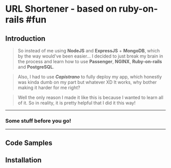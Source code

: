 # URL Shortener - based on ruby-on-rails \#fun

## Introduction

> So instead of me using __NodeJS__ and __ExpressJS__ + __MongoDB__, which by the way would've been easier...
> I decided to just break my brain in the process and learn how to use **Passenger**, **NGINX**, **Ruby-on-rails** and **PostgreSQL**.

> Also, I had to use __*Capistrano*__ to fully deploy my app, which honestly was kinda dumb on my part but whatever XD
> It works, why bother making it harder for me right?

> Well the only reason I made it like this is because I wanted to learn all of it. So in reality, it is pretty helpful that I did it this way!

---
### Some stuff before you go!
> 
> 
> 
> 

---


## Code Samples



## Installation

